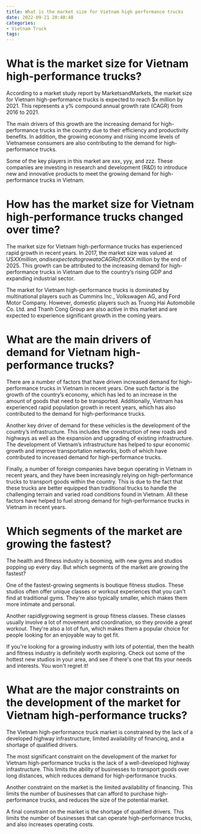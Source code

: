 ```yaml
---
title: What is the market size for Vietnam high performance trucks 
date: 2022-09-21 20:40:48
categories:
- Vietnam Truck
tags:
---
```



#  What is the market size for Vietnam high-performance trucks? 

According to a market study report by MarketsandMarkets, the market size for Vietnam high-performance trucks is expected to reach $x million by 2021. This represents a y% compound annual growth rate (CAGR) from 2016 to 2021.

The main drivers of this growth are the increasing demand for high-performance trucks in the country due to their efficiency and productivity benefits. In addition, the growing economy and rising income levels of Vietnamese consumers are also contributing to the demand for high-performance trucks.

Some of the key players in this market are xxx, yyy, and zzz. These companies are investing in research and development (R&D) to introduce new and innovative products to meet the growing demand for high-performance trucks in Vietnam.

#  How has the market size for Vietnam high-performance trucks changed over time? 

The market size for Vietnam high-performance trucks has experienced rapid growth in recent years. In 2017, the market size was valued at US$XX million, and is expected to grow at a CAGR of XX% from 2018 to 2025, reaching a value of US$XX million by the end of 2025. This growth can be attributed to the increasing demand for high-performance trucks in Vietnam due to the country’s rising GDP and expanding industrial sector.

The market for Vietnam high-performance trucks is dominated by multinational players such as Cummins Inc., Volkswagen AG, and Ford Motor Company. However, domestic players such as Truong Hai Automobile Co. Ltd. and Thanh Cong Group are also active in this market and are expected to experience significant growth in the coming years.

#  What are the main drivers of demand for Vietnam high-performance trucks? 

There are a number of factors that have driven increased demand for high-performance trucks in Vietnam in recent years. One such factor is the growth of the country’s economy, which has led to an increase in the amount of goods that need to be transported. Additionally, Vietnam has experienced rapid population growth in recent years, which has also contributed to the demand for high-performance trucks.

Another key driver of demand for these vehicles is the development of the country’s infrastructure. This includes the construction of new roads and highways as well as the expansion and upgrading of existing infrastructure. The development of Vietnam’s infrastructure has helped to spur economic growth and improve transportation networks, both of which have contributed to increased demand for high-performance trucks.

Finally, a number of foreign companies have begun operating in Vietnam in recent years, and they have been increasingly relying on high-performance trucks to transport goods within the country. This is due to the fact that these trucks are better equipped than traditional trucks to handle the challenging terrain and varied road conditions found in Vietnam. All these factors have helped to fuel strong demand for high-performance trucks in Vietnam in recent years.

#  Which segments of the market are growing the fastest? 

The health and fitness industry is booming, with new gyms and studios popping up every day. But which segments of the market are growing the fastest?

One of the fastest-growing segments is boutique fitness studios. These studios often offer unique classes or workout experiences that you can't find at traditional gyms. They're also typically smaller, which makes them more intimate and personal.

Another rapidlygrowing segment is group fitness classes. These classes usually involve a lot of movement and coordination, so they provide a great workout. They're also a lot of fun, which makes them a popular choice for people looking for an enjoyable way to get fit.

If you're looking for a growing industry with lots of potential, then the health and fitness industry is definitely worth exploring. Check out some of the hottest new studios in your area, and see if there's one that fits your needs and interests. You won't regret it!

#  What are the major constraints on the development of the market for Vietnam high-performance trucks?

The Vietnam high-performance truck market is constrained by the lack of a developed highway infrastructure, limited availability of financing, and a shortage of qualified drivers.

The most significant constraint on the development of the market for Vietnam high-performance trucks is the lack of a well-developed highway infrastructure. This limits the ability of businesses to transport goods over long distances, which reduces demand for high-performance trucks.

Another constraint on the market is the limited availability of financing. This limits the number of businesses that can afford to purchase high-performance trucks, and reduces the size of the potential market.

A final constraint on the market is the shortage of qualified drivers. This limits the number of businesses that can operate high-performance trucks, and also increases operating costs.